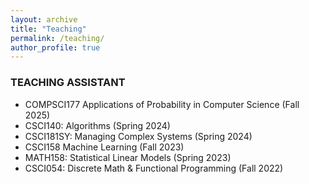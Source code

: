 ```yaml
---
layout: archive
title: "Teaching"
permalink: /teaching/
author_profile: true
---
```


### TEACHING ASSISTANT
- COMPSCI177 Applications of Probability in Computer Science (Fall 2025)
- CSCI140: Algorithms (Spring 2024)
- CSCI181SY: Managing Complex Systems (Spring 2024)
- CSCI158 Machine Learning (Fall 2023)
- MATH158: Statistical Linear Models (Spring 2023)
- CSCI054: Discrete Math & Functional Programming (Fall 2022)
